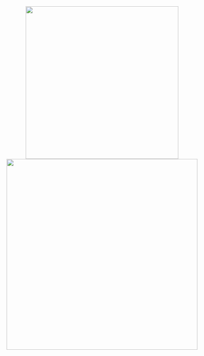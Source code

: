 <div align="center";>
<img src="https://user-images.githubusercontent.com/89148287/231836351-4f286c8f-e4f9-4466-a539-6a7a09070bd0.gif" width="400px" />
</div>

<div align="center">
<img src="https://user-images.githubusercontent.com/89148287/231837877-e0cf8749-2055-4ef5-bdfc-cc5019cbce50.png" width="500px" />
</div>

